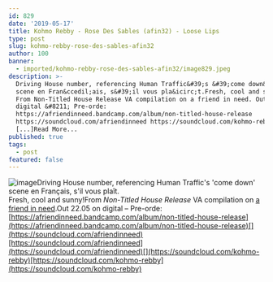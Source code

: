 ```yaml
---
id: 829
date: '2019-05-17'
title: Kohmo Rebby - Rose Des Sables (afin32) - Loose Lips
type: post
slug: kohmo-rebby-rose-des-sables-afin32
author: 100
banner:
  - imported/kohmo-rebby-rose-des-sables-afin32/image829.jpeg
description: >-
  Driving House number, referencing Human Traffic&#39;s &#39;come down&#39;
  scene en Fran&ccedil;ais, s&#39;il vous pla&icirc;t.Fresh, cool and sunny!
  From Non-Titled House Release VA compilation on a friend in need. Out 22.05 on
  digital &#8211; Pre-orde:
  https://afriendinneed.bandcamp.com/album/non-titled-house-release
  https://soundcloud.com/afriendinneed https://soundcloud.com/kohmo-rebby
  [...]Read More...
published: true
tags:
  - post
featured: false
---
```

![image](../imported/kohmo-rebby-rose-des-sables-afin32/image829.jpeg)Driving House number, referencing Human Traffic's 'come down' scene en Français, s'il vous plaît.  
Fresh, cool and sunny!From _Non-Titled House Release_ VA compilation on [a friend in need](https://afriendinneed.bandcamp.com).Out 22.05 on digital – Pre-orde: [](https://afriendinneed.bandcamp.com/album/non-titled-house-release)[https://afriendinneed.bandcamp.com/album/non-titled-house-release](https://afriendinneed.bandcamp.com/album/non-titled-house-release)[](https://soundcloud.com/afriendinneed)[https://soundcloud.com/afriendinneed](https://soundcloud.com/afriendinneed)[](https://soundcloud.com/kohmo-rebby)[https://soundcloud.com/kohmo-rebby](https://soundcloud.com/kohmo-rebby)